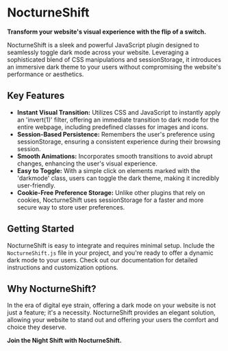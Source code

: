 # NocturneShift

**Transform your website's visual experience with the flip of a switch.**

NocturneShift is a sleek and powerful JavaScript plugin designed to seamlessly toggle dark mode across your website. Leveraging a sophisticated blend of CSS manipulations and sessionStorage, it introduces an immersive dark theme to your users without compromising the website's performance or aesthetics.

## Key Features

- **Instant Visual Transition:** Utilizes CSS and JavaScript to instantly apply an 'invert(1)' filter, offering an immediate transition to dark mode for the entire webpage, including predefined classes for images and icons.
- **Session-Based Persistence:** Remembers the user's preference using sessionStorage, ensuring a consistent experience during their browsing session.
- **Smooth Animations:** Incorporates smooth transitions to avoid abrupt changes, enhancing the user's visual experience.
- **Easy to Toggle:** With a simple click on elements marked with the 'darkmode' class, users can toggle the dark theme, making it incredibly user-friendly.
- **Cookie-Free Preference Storage:** Unlike other plugins that rely on cookies, NocturneShift uses sessionStorage for a faster and more secure way to store user preferences.

## Getting Started

NocturneShift is easy to integrate and requires minimal setup. Include the `NocturneShift.js` file in your project, and you're ready to offer a dynamic dark mode to your users. Check out our documentation for detailed instructions and customization options.

## Why NocturneShift?

In the era of digital eye strain, offering a dark mode on your website is not just a feature; it's a necessity. NocturneShift provides an elegant solution, allowing your website to stand out and offering your users the comfort and choice they deserve.

**Join the Night Shift with NocturneShift.**
